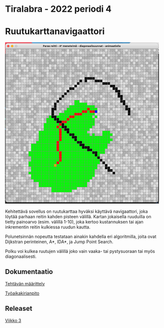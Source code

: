 # Tiralabra - 2022 periodi 4 

# Ruutukarttanavigaattori

<img src="dokumentaatio/png/reittikartta.png" width="750">

Kehitettävä sovellus on ruutukarttaa hyväksi käyttävä navigaattori, joka löytää parhaan reitin kahden pisteen välillä.  Kartan jokaisella ruuduilla on tietty painoarvo (esim. välillä 1-10), joka kertoo  kustannuksen tai ajan inkrementin reitin kulkiessa ruudun kautta.

Polunetsinnän nopeutta testataan ainakin kahdella eri algoritmilla, joita ovat Dijkstran perinteinen, A*, IDA*, ja Jump Point Search.

Polku voi kulkea ruutujen välillä joko vain vaaka- tai pystysuoraan tai myös diagonaalisesti.

## Dokumentaatio

[Tehtävän määrittely](https://github.com/lautanal/tiralabra/blob/master/dokumentaatio/maarittelydokumentti.md)

[Työaikakirjanpito](https://github.com/lautanal/tiralabra//blob/master/dokumentaatio/tyoaikakirjanpito.md)

## Releaset
[Viikko 3](https://github.com/lautanal/tiralabra/releases/tag/Viikko3)